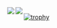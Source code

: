 <a href="https://github.com/anuraghazra/github-readme-stats">
  <img align="left" src="https://github-readme-stats.vercel.app/api?username=Takayuki-Y5991&count_private=true&theme=merko&show_icons=true" />
</a>
<a href="https://github.com/anuraghazra/github-readme-stats">
  <img align="left" src="https://github-readme-stats.vercel.app/api/top-langs/?username=Takayuki-Y5991&count_private=true&theme=merko" />
</a>

[![trophy](https://github-profile-trophy.vercel.app/?username=ryo-ma&theme=onedark)](https://github.com/Takayuki-Y5991/github-profile-trophy)
